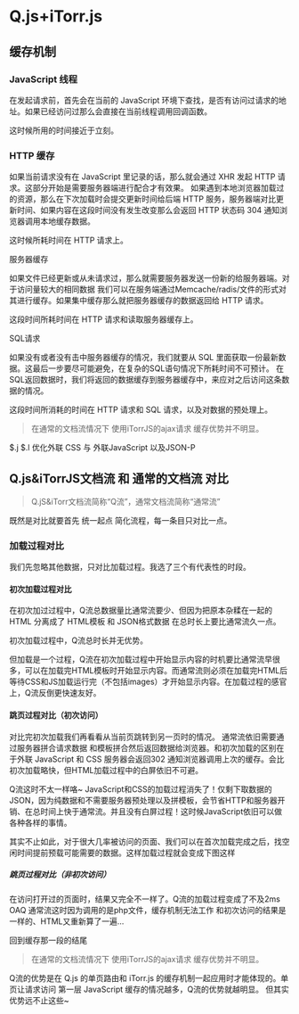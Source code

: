 # Q.js+iTorr.js 


## 缓存机制

### JavaScript 线程

在发起请求前，首先会在当前的 JavaScript 环境下查找，是否有访问过请求的地址。如果已经访问过那么会直接在当前线程调用回调函数。

这时候所用的时间接近于立刻。

### HTTP 缓存

如果当前请求没有在 JavaScript 里记录的话，那么就会通过 XHR 发起 HTTP 请求。这部分开始是需要服务器端进行配合才有效果。
如果遇到本地浏览器加载过的资源，那么在下次加载时会提交更新时间给后端 HTTP 服务，服务器端对比更新时间、如果内容在这段时间没有发生改变那么会返回 HTTP 状态码 304 通知浏览器调用本地缓存数据。

这时候所耗时间在 HTTP 请求上。

服务器缓存

如果文件已经更新或从未请求过，那么就需要服务器发送一份新的给服务器端。对于访问量较大的相同数据 我们可以在服务端通过Memcache/radis/文件的形式对其进行缓存。如果集中缓存那么就把服务器缓存的数据返回给 HTTP 请求。

这段时间所耗时间在 HTTP 请求和读取服务器缓存上。

SQL请求

如果没有或者没有击中服务器缓存的情况，我们就要从 SQL 里面获取一份最新数据。这最后一步要尽可能避免，在复杂的SQL语句情况下所耗时间不可预计。
在SQL返回数据时，我们将返回的数据缓存到服务器缓存中，来应对之后访问这条数据的情况。

这段时间所消耗的时间在 HTTP 请求和 SQL 请求，以及对数据的预处理上。


 >在通常的文档流情况下 使用iTorrJS的ajax请求 缓存优势并不明显。


$.j $.l 优化外联 CSS 与 外联JavaScript 以及JSON-P




## Q.js&iTorrJS文档流 和 通常的文档流 对比

>Q.jS&iTorr文档流简称“Q流”，通常文档流简称“通常流”

既然是对比就要首先 统一起点 简化流程，每一条目只对比一点。

### 加载过程对比

我们先忽略其他数据，只对比加载过程。我选了三个有代表性的时段。

#### 初次加载过程对比


在初次加过过程中，Q流总数据量比通常流要少、但因为把原本杂糅在一起的 HTML 分离成了 HTML模板 和 JSON格式数据 在总时长上要比通常流久一点。

初次加载过程中，Q流总时长并无优势。

但加载是一个过程，Q流在初次加载过程中开始显示内容的时机要比通常流早很多，可以在加载完HTML模板时开始显示内容。而通常流则必须在加载完HTML后等待CSS和JS加载运行完（不包括images）才开始显示内容。在加载过程的感官上，Q流反倒更快速友好。


#### 跳页过程对比（初次访问）
对比完初次加载我们再看看从当前页跳转到另一页时的情况。
通常流依旧需要通过服务器拼合请求数据 和模板拼合然后返回数据给浏览器。和初次加载的区别在于外联 JavaScript 和 CSS 服务器会返回302 通知浏览器调用上次的缓存。会比初次加载略快，但HTML加载过程中的白屏依旧不可避。

Q流这时不太一样咯~ JavaScript和CSS的加载过程消失了！仅剩下取数据的JSON，因为纯数据和不需要服务器预处理以及拼模板，会节省HTTP和服务器开销、在总时间上快于通常流。并且没有白屏过程！这时候JavaScript依旧可以做各种各样的事情。

其实不止如此，对于很大几率被访问的页面、我们可以在首次加载完成之后，找空闲时间提前预载可能需要的数据。这样加载过程就会变成下图这样

##### 跳页过程对比（非初次访问）
在访问打开过的页面时，结果又完全不一样了。Q流的加载过程变成了不及2ms OAQ 
通常流这时因为调用的是php文件，缓存机制无法工作 和初次访问的结果是一样的、HTML又重新算了一遍…

回到缓存那一段的结尾

 >在通常的文档流情况下 使用iTorrJS的ajax请求 缓存优势并不明显。

 Q流的优势是在 Q.js 的单页路由和 iTorr.js 的缓存机制一起应用时才能体现的。单页让请求访问 第一层 JavaScript 缓存的情况越多，Q流的优势就越明显。
 但其实优势远不止这些~


 